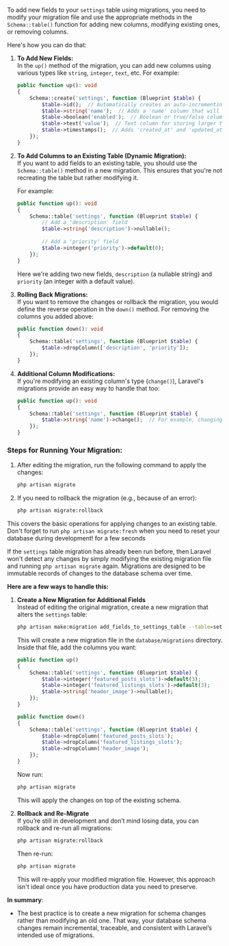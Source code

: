 To add new fields to your `settings` table using migrations, you need to modify your migration file and use the appropriate methods in the `Schema::table()` function for adding new columns, modifying existing ones, or removing columns.

Here's how you can do that:

1. **To Add New Fields:**  
   In the `up()` method of the migration, you can add new columns using various types like `string`, `integer`, `text`, etc. For example:
   
   ```php
   public function up(): void
   {
       Schema::create('settings', function (Blueprint $table) {
           $table->id();  // Automatically creates an auto-incrementing ID column
           $table->string('name');  // Adds a 'name' column that will store strings
           $table->boolean('enabled');  // Boolean or true/false column
           $table->text('value');  // Text column for storing larger text
           $table->timestamps();  // Adds 'created_at' and 'updated_at' timestamps
       });
   }
   ```

2. **To Add Columns to an Existing Table (Dynamic Migration):**  
   If you want to add fields to an existing table, you should use the `Schema::table()` method in a new migration. This ensures that you're not recreating the table but rather modifying it.

   For example:
   
   ```php
   public function up(): void
   {
       Schema::table('settings', function (Blueprint $table) {
           // Add a 'description' field
           $table->string('description')->nullable();
           
           // Add a 'priority' field
           $table->integer('priority')->default(0);
       });
   }
   ```
   
   Here we're adding two new fields, `description` (a nullable string) and `priority` (an integer with a default value).

3. **Rolling Back Migrations:**  
   If you want to remove the changes or rollback the migration, you would define the reverse operation in the `down()` method. For removing the columns you added above:
   
   ```php
   public function down(): void
   {
       Schema::table('settings', function (Blueprint $table) {
           $table->dropColumn(['description', 'priority']);
       });
   }
   ```

4. **Additional Column Modifications:**  
   If you're modifying an existing column's type (`change()`), Laravel's migrations provide an easy way to handle that too:
   
   ```php
   public function up(): void
   {
       Schema::table('settings', function (Blueprint $table) {
           $table->string('name')->change();  // For example, changing 'name' to a longer string field
       });
   }
   ```

### Steps for Running Your Migration:
1. After editing the migration, run the following command to apply the changes:

   ```bash
   php artisan migrate
   ```

2. If you need to rollback the migration (e.g., because of an error):

   ```bash
   php artisan migrate:rollback
   ```

This covers the basic operations for applying changes to an existing table. Don't forget to run `php artisan migrate:fresh` when you need to reset your database during development! for a few seconds


If the `settings` table migration has already been run before, then Laravel won't detect any changes by simply modifying the existing migration file and running `php artisan migrate` again. Migrations are designed to be immutable records of changes to the database schema over time.

**Here are a few ways to handle this:**

1. **Create a New Migration for Additional Fields**  
   Instead of editing the original migration, create a new migration that alters the `settings` table:
   ```bash
   php artisan make:migration add_fields_to_settings_table --table=settings
   ```
   
   This will create a new migration file in the `database/migrations` directory. Inside that file, add the columns you want:
   ```php
   public function up()
   {
       Schema::table('settings', function (Blueprint $table) {
           $table->integer('featured_posts_slots')->default(3);
           $table->integer('featured_listings_slots')->default(3);
           $table->string('header_image')->nullable();
       });
   }

   public function down()
   {
       Schema::table('settings', function (Blueprint $table) {
           $table->dropColumn('featured_posts_slots');
           $table->dropColumn('featured_listings_slots');
           $table->dropColumn('header_image');
       });
   }
   ```
   
   Now run:
   ```bash
   php artisan migrate
   ```
   This will apply the changes on top of the existing schema.

2. **Rollback and Re-Migrate**  
   If you’re still in development and don’t mind losing data, you can rollback and re-run all migrations:
   ```bash
   php artisan migrate:rollback
   ```
   Then re-run:
   ```bash
   php artisan migrate
   ```
   This will re-apply your modified migration file. However, this approach isn't ideal once you have production data you need to preserve.

**In summary**:  
- The best practice is to create a new migration for schema changes rather than modifying an old one. That way, your database schema changes remain incremental, traceable, and consistent with Laravel’s intended use of migrations.

